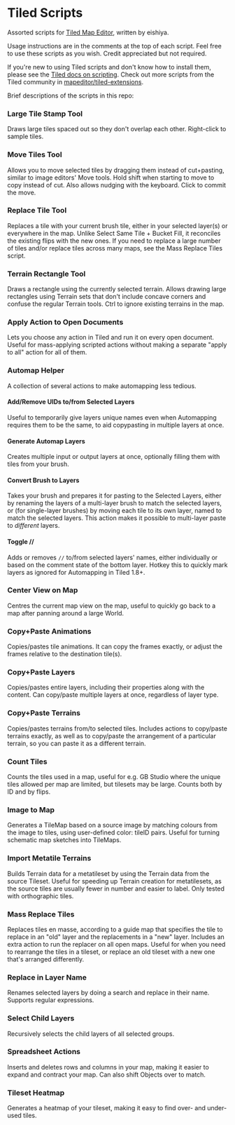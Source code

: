 # Tiled Scripts
Assorted scripts for [Tiled Map Editor](https://www.mapeditor.org/), written by eishiya.

Usage instructions are in the comments at the top of each script. Feel free to use these scripts as you wish. Credit appreciated but not required.

If you're new to using Tiled scripts and don't know how to install them, please see the [Tiled docs on scripting](https://doc.mapeditor.org/en/stable/reference/scripting/#scripted-extensions). Check out more scripts from the Tiled community in [mapeditor/tiled-extensions](https://github.com/mapeditor/tiled-extensions).

Brief descriptions of the scripts in this repo:

### Large Tile Stamp Tool
Draws large tiles spaced out so they don't overlap each other. Right-click to sample tiles.

### Move Tiles Tool
Allows you to move selected tiles by dragging them instead of cut+pasting, similar to image editors' Move tools. Hold shift when starting to move to copy instead of cut. Also allows nudging with the keyboard. Click to commit the move.

### Replace Tile Tool
Replaces a tile with your current brush tile, either in your selected layer(s) or everywhere in the map. Unlike Select Same Tile + Bucket Fill, it reconciles the existing flips with the new ones. If you need to replace a large number of tiles and/or replace tiles across many maps, see the Mass Replace Tiles script.

### Terrain Rectangle Tool
Draws a rectangle using the currently selected terrain. Allows drawing large rectangles using Terrain sets that don't include concave corners and confuse the regular Terrain tools. Ctrl to ignore existing terrains in the map.

### Apply Action to Open Documents
Lets you choose any action in Tiled and run it on every open document. Useful for mass-applying scripted actions without making a separate "apply to all" action for all of them.

### Automap Helper
A collection of several actions to make automapping less tedious.
#### Add/Remove UIDs to/from Selected Layers
Useful to temporarily give layers unique names even when Automapping requires them to be the same, to aid copypasting in multiple layers at once.
#### Generate Automap Layers
Creates multiple input or output layers at once, optionally filling them with tiles from your brush.
#### Convert Brush to Layers
Takes your brush and prepares it for pasting to the Selected Layers, either by renaming the layers of a multi-layer brush to match the selected layers, or (for single-layer brushes) by moving each tile to its own layer, named to match the selected layers. This action makes it possible to multi-layer paste to *different* layers.
#### Toggle //
Adds or removes `//` to/from selected layers' names, either individually or based on the comment state of the bottom layer. Hotkey this to quickly mark layers as ignored for Automapping in Tiled 1.8+.

### Center View on Map
Centres the current map view on the map, useful to quickly go back to a map after panning around a large World.

### Copy+Paste Animations
Copies/pastes tile animations. It can copy the frames exactly, or adjust the frames relative to the destination tile(s).

### Copy+Paste Layers
Copies/pastes entire layers, including their properties along with the content. Can copy/paste multiple layers at once, regardless of layer type.

### Copy+Paste Terrains
Copies/pastes terrains from/to selected tiles. Includes actions to copy/paste terrains exactly, as well as to copy/paste the arrangement of a particular terrain, so you can paste it as a different terrain.

### Count Tiles
Counts the tiles used in a map, useful for e.g. GB Studio where the unique tiles allowed per map are limited, but tilesets may be large. Counts both by ID and by flips.

### Image to Map
Generates a TileMap based on a source image by matching colours from the image to tiles, using user-defined color: tileID pairs. Useful for turning schematic map sketches into TileMaps.

### Import Metatile Terrains
Builds Terrain data for a metatileset by using the Terrain data from the source Tileset. Useful for speeding up Terrain creation for metatilesets, as the source tiles are usually fewer in number and easier to label. Only tested with orthographic tiles.

### Mass Replace Tiles
Replaces tiles en masse, according to a guide map that specifies the tile to replace in an "old" layer and the replacements in a "new" layer. Includes an extra action to run the replacer on all open maps. Useful for when you need to rearrange the tiles in a tileset, or replace an old tileset with a new one that's arranged differently.

### Replace in Layer Name
Renames selected layers by doing a search and replace in their name. Supports regular expressions.

### Select Child Layers
Recursively selects the child layers of all selected groups.

### Spreadsheet Actions
Inserts and deletes rows and columns in your map, making it easier to expand and contract your map. Can also shift Objects over to match.

### Tileset Heatmap
Generates a heatmap of your tileset, making it easy to find over- and under-used tiles.
